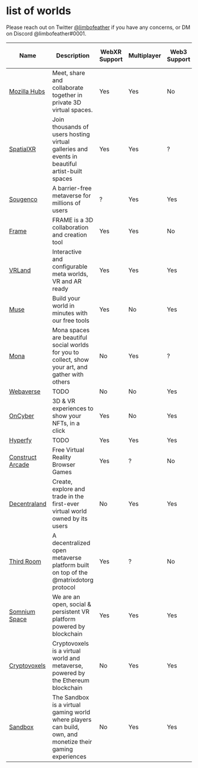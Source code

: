 # list of worlds

Please reach out on Twitter [@limbofeather](https://twitter.com/_limbofeather) if you have any concerns, or DM on Discord @limbofeather#0001.

| Name | Description | WebXR Support | Multiplayer | Web3 Support | Custom Avatar Support | Avatar File Format |
| -------- | -------- | -------- | ------------ | -------- | ---------- | ---------- |
| [Mozilla Hubs](https://hubs.mozilla.com) | Meet, share and collaborate together in private 3D virtual spaces. | Yes | Yes | No |
| [SpatialXR](https://spatial.io) | Join thousands of users hosting virtual galleries and events in beautiful artist-built spaces | Yes | Yes | ? |
| [Sougenco](https://sougen.co) | A barrier-free metaverse for millions of users | ? | Yes | Yes |
| [Frame](https://framevr.io) | FRAME is a 3D collaboration and creation tool | Yes | Yes | No |
| [VRLand](https://vrland.io) | Interactive and configurable meta worlds, VR and AR ready | Yes | Yes | Yes |
| [Muse](https://muse.place) | Build your world in minutes with our free tools | Yes | No | Yes |
| [Mona](https://www.mona.gallery) | Mona spaces are beautiful social worlds for you to collect, show your art, and gather with others | No | Yes | ? |
| [Webaverse](https://webaverse.com) | TODO | No | No | Yes |
| [OnCyber](https://oncyber.io) | 3D & VR experiences to show your NFTs, in a click | Yes | No | Yes |
| [Hyperfy](https://hyperfy.io) | TODO | Yes | Yes | Yes |
| [Construct Arcade](https://constructarcade.com) | Free Virtual Reality Browser Games | Yes | ? | No |
| [Decentraland](https://decentraland.org) | Create, explore and trade in the first-ever virtual world owned by its users | No | Yes | Yes |
| [Third Room](https://thirdroom.io) | A decentralized open metaverse platform built on top of the @matrixdotorg protocol | Yes | ? | No |
| [Somnium Space](https://somniumspace.com) | We are an open, social & persistent VR platform powered by blockchain | Yes | Yes | Yes |
| [Cryptovoxels](https://www.cryptovoxels.com) | Cryptovoxels is a virtual world and metaverse, powered by the Ethereum blockchain | No | Yes | Yes |
| [Sandbox](https://www.sandbox.game) | The Sandbox is a virtual gaming world where players can build, own, and monetize their gaming experiences | No | Yes | Yes |

